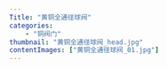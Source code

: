 ```yaml
---
Title: "黄铜全通径球阀"
categories:
    - "铜阀门"
thumbnail: "黄铜全通径球阀_head.jpg"
contentImages: ["黄铜全通径球阀_01.jpg"]
---
```

